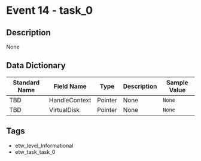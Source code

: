 # Event 14 - task_0

## Description
None

## Data Dictionary
|Standard Name|Field Name|Type|Description|Sample Value|
|---|---|---|---|---|
|TBD|HandleContext|Pointer|None|`None`|
|TBD|VirtualDisk|Pointer|None|`None`|

## Tags
* etw_level_Informational
* etw_task_task_0